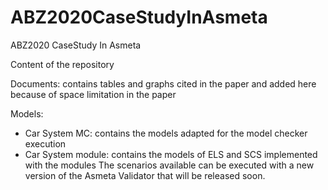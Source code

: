 # ABZ2020CaseStudyInAsmeta
ABZ2020 CaseStudy In Asmeta

Content of the repository

Documents:
contains tables and graphs cited in the paper and added here because of space limitation in the paper

Models:
- Car System MC: contains the models adapted for the model checker execution
- Car System module: contains the models of ELS and SCS implemented with the modules
	The scenarios available can be executed with a new version of the Asmeta Validator that will be released soon.
	
	